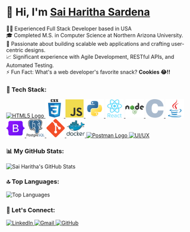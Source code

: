 <h1 align="left">
  👋 Hi, I'm <a href="https://github.com/Saiharitha3" target="_blank">Sai Haritha Sardena</a>
</h1>

<p>
  👩‍💻 Experienced Full Stack Developer based in USA<br/>
  🎓 Completed M.S. in Computer Science at Northern Arizona University.<br/>
  🌟 Passionate about building scalable web applications and crafting user-centric designs.<br/>
  📈 Significant experience with Agile Development, RESTful APIs, and Automated Testing.<br/>
  ⚡ Fun Fact: What's a web developer's favorite snack? <strong>Cookies 😂!!</strong><br/> 
</p>

<h3 align="left">🚀 Tech Stack:</h3>
<div align="left">
  <!-- Frontend and Backend Technologies -->
  <a href="https://developer.mozilla.org/en-US/docs/Web/HTML">
    <img src="https://www.w3.org/html/logo/downloads/HTML5_Logo_512.png" alt="HTML5 Logo" width="50" height="50"/>
  </a>
  <a href="https://developer.mozilla.org/en-US/docs/Web/CSS">
    <img src="https://raw.githubusercontent.com/devicons/devicon/master/icons/css3/css3-original-wordmark.svg" alt="CSS3 Logo" width="50" height="50"/>
  </a>
  <a href="https://developer.mozilla.org/en-US/docs/Web/JavaScript">
    <img src="https://raw.githubusercontent.com/devicons/devicon/master/icons/javascript/javascript-original.svg" alt="JavaScript Logo" width="50" height="50"/>
  </a>
  <a href="https://www.python.org/">
    <img src="https://raw.githubusercontent.com/devicons/devicon/master/icons/python/python-original.svg" alt="Python Logo" width="50" height="50"/>
  </a>
  <a href="https://reactjs.org/">
    <img src="https://raw.githubusercontent.com/devicons/devicon/master/icons/react/react-original-wordmark.svg" alt="React Logo" width="50" height="50"/>
  </a>
  <a href="https://nodejs.org/">
    <img src="https://raw.githubusercontent.com/devicons/devicon/master/icons/nodejs/nodejs-original-wordmark.svg" alt="Node.js Logo" width="50" height="50"/>
  </a>
  <a href="https://en.wikipedia.org/wiki/C_(programming_language)">
    <img src="https://raw.githubusercontent.com/devicons/devicon/master/icons/c/c-original.svg" alt="C Programming Logo" width="50" height="50"/>
  </a>
  <a href="https://www.java.com/">
    <img src="https://raw.githubusercontent.com/devicons/devicon/master/icons/java/java-original.svg" alt="Java Logo" width="50" height="50"/>
  </a>
  <a href="https://getbootstrap.com/">
    <img src="https://raw.githubusercontent.com/devicons/devicon/master/icons/bootstrap/bootstrap-original.svg" alt="Bootstrap Logo" width="50" height="50"/>
  </a>

  <!-- Tools -->
  <a href="https://www.postgresql.org/">
    <img src="https://raw.githubusercontent.com/devicons/devicon/master/icons/postgresql/postgresql-original-wordmark.svg" alt="PostgreSQL Logo" width="50" height="50"/>
  </a>
  <a href="https://git-scm.com/">
    <img src="https://raw.githubusercontent.com/devicons/devicon/master/icons/git/git-original.svg" alt="Git Logo" width="50" height="50"/>
  </a>
  <a href="https://www.docker.com/">
    <img src="https://raw.githubusercontent.com/devicons/devicon/master/icons/docker/docker-original-wordmark.svg" alt="Docker Logo" width="50" height="50"/>
  </a>
  <a href="https://www.postman.com/">
    <img src="https://www.vectorlogo.zone/logos/getpostman/getpostman-icon.svg" alt="Postman Logo" width="50" height="50"/>
  </a>
  <!-- UI/UX -->
  <a href="https://www.figma.com/">
    <img alt="UI/UX" src="https://img.shields.io/badge/UI%2FUX-%2300A1F1.svg?style=for-the-badge&logo=figma&logoColor=white"/>
  </a>
</div>

### 📊 My GitHub Stats:
![Sai Haritha's GitHub Stats](https://github-readme-stats.vercel.app/api?username=Saiharitha3&show_icons=true&hide_title=true&count_private=true&hide=prs)

### 🔝 Top Languages:
![Top Languages](https://github-readme-stats.vercel.app/api/top-langs/?username=Saiharitha3&layout=compact)

<h3 align="left">🌟 Let's Connect:</h3>
<div align="left">
  <a href="https://www.linkedin.com/in/sai-haritha-sardena/">
    <img alt="LinkedIn" src="https://img.shields.io/badge/linkedin-%230077B5.svg?style=for-the-badge&logo=linkedin&logoColor=white"/>
  </a>
  <a href="mailto:sharitha313@gmail.com">
    <img alt="Gmail" src="https://img.shields.io/badge/Gmail-D14836?style=for-the-badge&logo=gmail&logoColor=white"/>
  </a>
  <a href="https://github.com/Saiharitha3">
    <img alt="GitHub" src="https://img.shields.io/badge/GitHub-181717?style=for-the-badge&logo=github&logoColor=white"/>
  </a>
</div>
